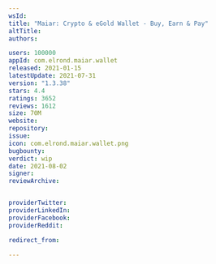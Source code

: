 ```yaml
---
wsId: 
title: "Maiar: Crypto & eGold Wallet - Buy, Earn & Pay"
altTitle: 
authors:

users: 100000
appId: com.elrond.maiar.wallet
released: 2021-01-15
latestUpdate: 2021-07-31
version: "1.3.38"
stars: 4.4
ratings: 3652
reviews: 1612
size: 70M
website: 
repository: 
issue: 
icon: com.elrond.maiar.wallet.png
bugbounty: 
verdict: wip
date: 2021-08-02
signer: 
reviewArchive:


providerTwitter: 
providerLinkedIn: 
providerFacebook: 
providerReddit: 

redirect_from:

---
```



